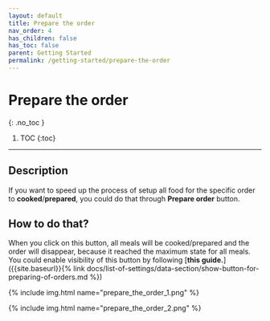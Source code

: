 ```yaml
---
layout: default
title: Prepare the order
nav_order: 4
has_children: false
has_toc: false
parent: Getting Started
permalink: /getting-started/prepare-the-order
---
```


# Prepare the order
{: .no_toc }

1. TOC
{:toc}

---

## Description
If you want to speed up the process of setup all food for the specific order to <span class="text-orange-200">**cooked**</span>/<span class="text-green-200">**prepared**</span>, you could do that through <span class="text-green-200">**Prepare order**</span> button. 

## How to do that?
When you click on this button, all meals will be cooked/prepared and the order will disappear, because it reached the maximum state for all meals. You could enable visibility of this button by following [**this guide.**]({{site.baseurl}}{% link docs/list-of-settings/data-section/show-button-for-preparing-of-orders.md %})

{% include img.html name="prepare_the_order_1.png" %}

{% include img.html name="prepare_the_order_2.png" %}